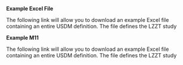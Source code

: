 **Example Excel File**

The following link will allow you to download an example Excel file containing an entire USDM definition. The file defines the LZZT study

**Example M11**

The following link will allow you to download an example Excel file containing an entire USDM definition. The file defines the LZZT study
